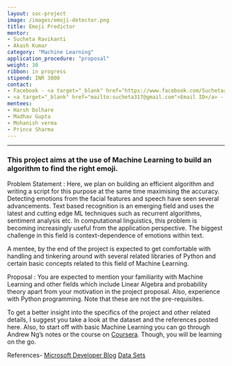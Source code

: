 ```yaml
---
layout: soc-project
image: /images/emoji-detector.png
title: Emoji Predictor
mentor:
- Sucheta Ravikanti
- Akash Kumar
category: "Machine Learning"
application_procedure: "proposal"
weight: 30
ribbon: in progress
stipend: INR 3000
contact:
- Facebook - <a target="_blank" href="https://www.facebook.com/Suchetaaa">Sucheta Ravikanti</a>
- <a target="_blank" href="mailto:sucheta317@gmail.com">Email ID</a> - sucheta317@gmail.com
mentees:
- Harsh Dolhare
- Madhav Gupta
- Mohanish verma
- Prince Sharma
---
```


---
### This project aims at the use of Machine Learning to build an algorithm to find the right emoji.

<!--break-->

Problem Statement : Here, we plan on building an efficient algorithm and writing a script for this purpose at the same time maximising the accuracy. Detecting emotions from the facial features and speech have seen several advancements. Text based recognition is an emerging field and uses the latest and cutting edge ML techniques such as recurrent algorithms, sentiment analysis etc. In computational linguistics, this problem is becoming increasingly useful from the application perspective. The biggest challenge in this field is context-dependence of emotions within text. 

<!--break-->

A mentee, by the end of the project is expected to get comfortable with handling and tinkering around with several related libraries of Python and certain basic concepts related to this field of Machine Learning.

<!--break-->

Proposal : You are expected to mention your familiarity with Machine Learning and other fields which include Linear Algebra and probability theory apart from your motivation in the project proposal. Also, experience with Python programming. Note that these are not the pre-requisites. 

<!--break-->

To get a better insight into the specifics of the project and other related details, I suggest you take a look at the dataset and the references posted here. Also, to start off with basic Machine Learning you can go through Andrew Ng’s notes or the course on [Coursera](https://www.coursera.org/learn/machine-learning "Coursera"). Though, you will be learning on the go.

<!--break-->

References-
[Microsoft Developer Blog](https://www.microsoft.com/developerblog/2015/11/29/emotion-detection-and-recognition-from-text-using-deep-learning/
)
[Data Sets](https://stackoverflow.com/questions/30703485/data-sets-for-emotion-detection-in-text
)
